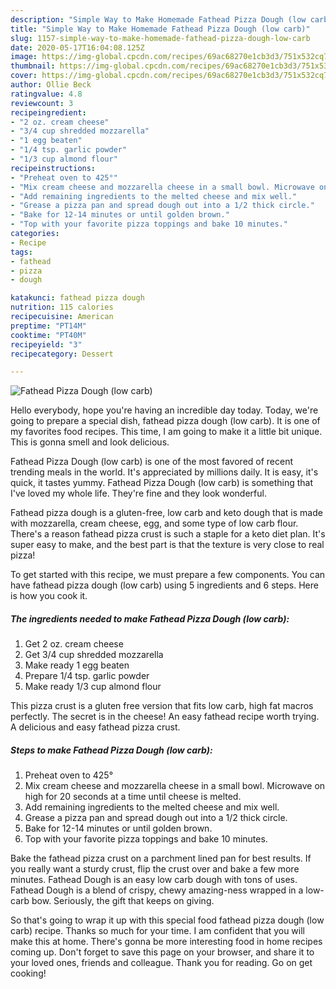 ```yaml
---
description: "Simple Way to Make Homemade Fathead Pizza Dough (low carb)"
title: "Simple Way to Make Homemade Fathead Pizza Dough (low carb)"
slug: 1157-simple-way-to-make-homemade-fathead-pizza-dough-low-carb
date: 2020-05-17T16:04:08.125Z
image: https://img-global.cpcdn.com/recipes/69ac68270e1cb3d3/751x532cq70/fathead-pizza-dough-low-carb-recipe-main-photo.jpg
thumbnail: https://img-global.cpcdn.com/recipes/69ac68270e1cb3d3/751x532cq70/fathead-pizza-dough-low-carb-recipe-main-photo.jpg
cover: https://img-global.cpcdn.com/recipes/69ac68270e1cb3d3/751x532cq70/fathead-pizza-dough-low-carb-recipe-main-photo.jpg
author: Ollie Beck
ratingvalue: 4.8
reviewcount: 3
recipeingredient:
- "2 oz. cream cheese"
- "3/4 cup shredded mozzarella"
- "1 egg beaten"
- "1/4 tsp. garlic powder"
- "1/3 cup almond flour"
recipeinstructions:
- "Preheat oven to 425°"
- "Mix cream cheese and mozzarella cheese in a small bowl. Microwave on high for 20 seconds at a time until cheese is melted."
- "Add remaining ingredients to the melted cheese and mix well."
- "Grease a pizza pan and spread dough out into a 1/2 thick circle."
- "Bake for 12-14 minutes or until golden brown."
- "Top with your favorite pizza toppings and bake 10 minutes."
categories:
- Recipe
tags:
- fathead
- pizza
- dough

katakunci: fathead pizza dough 
nutrition: 115 calories
recipecuisine: American
preptime: "PT14M"
cooktime: "PT40M"
recipeyield: "3"
recipecategory: Dessert

---
```



![Fathead Pizza Dough (low carb)](https://img-global.cpcdn.com/recipes/69ac68270e1cb3d3/751x532cq70/fathead-pizza-dough-low-carb-recipe-main-photo.jpg)

Hello everybody, hope you're having an incredible day today. Today, we're going to prepare a special dish, fathead pizza dough (low carb). It is one of my favorites food recipes. This time, I am going to make it a little bit unique. This is gonna smell and look delicious.

Fathead Pizza Dough (low carb) is one of the most favored of recent trending meals in the world. It's appreciated by millions daily. It is easy, it's quick, it tastes yummy. Fathead Pizza Dough (low carb) is something that I've loved my whole life. They're fine and they look wonderful.

Fathead pizza dough is a gluten-free, low carb and keto dough that is made with mozzarella, cream cheese, egg, and some type of low carb flour. There&#39;s a reason fathead pizza crust is such a staple for a keto diet plan. It&#39;s super easy to make, and the best part is that the texture is very close to real pizza!


To get started with this recipe, we must prepare a few components. You can have fathead pizza dough (low carb) using 5 ingredients and 6 steps. Here is how you cook it.

<!--inarticleads1-->

##### The ingredients needed to make Fathead Pizza Dough (low carb):

1. Get 2 oz. cream cheese
1. Get 3/4 cup shredded mozzarella
1. Make ready 1 egg beaten
1. Prepare 1/4 tsp. garlic powder
1. Make ready 1/3 cup almond flour


This pizza crust is a gluten free version that fits low carb, high fat macros perfectly. The secret is in the cheese! An easy fathead recipe worth trying. A delicious and easy fathead pizza crust. 

<!--inarticleads2-->

##### Steps to make Fathead Pizza Dough (low carb):

1. Preheat oven to 425°
1. Mix cream cheese and mozzarella cheese in a small bowl. Microwave on high for 20 seconds at a time until cheese is melted.
1. Add remaining ingredients to the melted cheese and mix well.
1. Grease a pizza pan and spread dough out into a 1/2 thick circle.
1. Bake for 12-14 minutes or until golden brown.
1. Top with your favorite pizza toppings and bake 10 minutes.


Bake the fathead pizza crust on a parchment lined pan for best results. If you really want a sturdy crust, flip the crust over and bake a few more minutes. Fathead Dough is an easy low carb dough with tons of uses. Fathead Dough is a blend of crispy, chewy amazing-ness wrapped in a low-carb bow. Seriously, the gift that keeps on giving. 

So that's going to wrap it up with this special food fathead pizza dough (low carb) recipe. Thanks so much for your time. I am confident that you will make this at home. There's gonna be more interesting food in home recipes coming up. Don't forget to save this page on your browser, and share it to your loved ones, friends and colleague. Thank you for reading. Go on get cooking!
